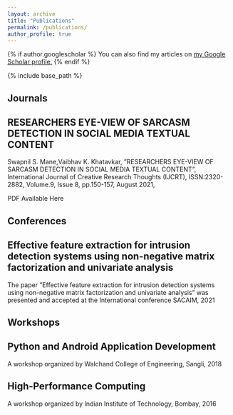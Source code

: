 ```yaml
---
layout: archive
title: "Publications"
permalink: /publications/
author_profile: true
---
```


{% if author.googlescholar %}
  You can also find my articles on <u><a href="{{author.googlescholar}}">my Google Scholar profile</a>.</u>
{% endif %}

{% include base_path %}
<h2>Journals</h2>
<div>
  <div>
    <h2>
      <strong
        >RESEARCHERS EYE-VIEW OF SARCASM DETECTION IN SOCIAL MEDIA TEXTUAL
        CONTENT</strong
      >
    </h2>
    <p>
      Swapnil S. Mane,Vaibhav K. Khatavkar, ”RESEARCHERS EYE-VIEW OF SARCASM
      DETECTION IN SOCIAL MEDIA TEXTUAL CONTENT”, International Journal of
      Creative Research Thoughts (IJCRT), ISSN:2320-2882, Volume.9, Issue 8,
      pp.150-157, August 2021,
    </p>
    <p>
      PDF Available
      <a
        href="https://www.ijcrt.org/papers/IJCRTE020026.pdf"
        style="text-decoration: none"
        >Here</a
      >
    </p>
  </div>
<h2>Conferences</h2>
  <div>
    <h2>
      <strong
        >Effective feature extraction for intrusion detection systems using
        non-negative matrix factorization and univariate analysis</strong
      >
    </h2>
    <p>
      The paper ”Effective feature extraction for intrusion detection systems
      using non-negative matrix factorization and univariate analysis” was
      presented and accepted at the International conference SACAIM, 2021
    </p>
  </div>
<h2>Workshops</h2>
  <div>
    <h2>
      <strong> Python and Android Application Development</strong>
    </h2>
    <p>A workshop organized by Walchand College of Engineering, Sangli, 2018</p>
  </div>

  <div>
    <h2>
      <strong>High-Performance Computing</strong>
    </h2>
    <p>A workshop organized by Indian Institute of Technology, Bombay, 2016</p>
  </div>
</div>
